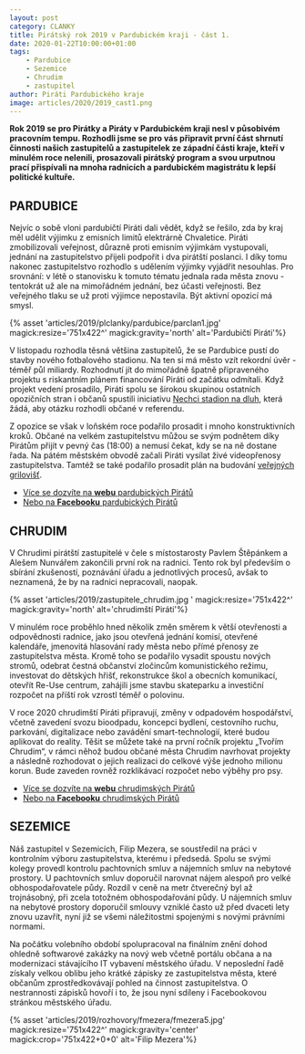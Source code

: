 ```yaml
---
layout: post
category: CLANKY
title: Pirátský rok 2019 v Pardubickém kraji - část 1. 
date: 2020-01-22T10:00:00+01:00
tags: 
    - Pardubice
    - Sezemice
    - Chrudim
    - zastupitel
author: Piráti Pardubického kraje
image: articles/2020/2019_cast1.png
---
```

**Rok 2019 se pro Pirátky a Piráty v Pardubickém kraji nesl v působivém pracovním tempu. Rozhodli jsme se pro vás připravit první část shrnutí činnosti našich zastupitelů a zastupitelek ze západní části kraje, kteří v minulém roce nelenili, prosazovali pirátský program a svou urputnou prací přispívali na mnoha radnicích a pardubickém magistrátu k lepší politické kultuře.**

## PARDUBICE

Nejvíc o sobě vloni pardubičtí Piráti dali vědět, když se řešilo, zda by kraj měl udělit výjimku z emisních limitů elektrárně Chvaletice. Piráti zmobilizovali veřejnost, důrazně proti emisním výjimkám vystupovali, jednání na zastupitelstvo přijeli podpořit i dva pirátští poslanci. I díky tomu nakonec zastupitelstvo rozhodlo s udělením výjimky vyjádřit nesouhlas. Pro srovnání: v létě o stanovisku k tomuto tématu jednala rada města znovu - tentokrát už ale na mimořádném jednání, bez účasti veřejnosti. Bez veřejného tlaku se už proti výjimce nepostavila. Být aktivní opozicí má smysl.

  {% asset 'articles/2019/plclanky/pardubice/parclan1.jpg' magick:resize='751x422^' 
magick:gravity='north' alt='Pardubičtí Piráti'%}

V listopadu rozhodla těsná většina zastupitelů, že se Pardubice pustí do stavby nového fotbalového stadionu. Na ten si má město vzít rekordní úvěr - téměř půl miliardy. Rozhodnutí jít do mimořádně špatně připraveného projektu s riskantním plánem financování Piráti od začátku odmítali. Když projekt vedení prosadilo, Piráti spolu se širokou skupinou ostatních opozičních stran i občanů spustili iniciativu [Nechci stadion na dluh]([https://nechcistadionnadluh.cz/](https://nechcistadionnadluh.cz/)), která žádá, aby otázku rozhodli občané v referendu.

  

Z opozice se však v loňském roce podařilo prosadit i mnoho konstruktivních kroků. Občané na velkém zastupitelstvu můžou se svým podnětem díky Pirátům přijít v pevný čas (18:00) a nemusí čekat, kdy se na ně dostane řada. Na pátém městském obvodě začali Piráti vysílat živé videopřenosy zastupitelstva. Tamtéž se také podařilo prosadit plán na budování [veřejných grilovišť]([https://pardubice.pirati.cz/griloviste](https://pardubice.pirati.cz/griloviste)).

- [Více se dozvíte na **webu** pardubických Pirátů](https://pardubice.pirati.cz/)
- [Nebo na **Facebooku** pardubických Pirátů](https://www.facebook.com/PiratiPardubice)

## CHRUDIM

V Chrudimi pirátští zastupitelé v čele s místostarosty Pavlem Štěpánkem a Alešem Nunvářem zakončili první rok na radnici. Tento rok byl především o sbírání zkušeností, poznávání úřadu a jednotlivých procesů, avšak to neznamená, že by na radnici nepracovali, naopak.

  {% asset 'articles/2019/zastupitele_chrudim.jpg ' magick:resize='751x422^' 
magick:gravity='north' alt='chrudimští Piráti'%}
 

V minulém roce proběhlo hned několik změn směrem k větší otevřenosti a odpovědnosti radnice, jako jsou otevřená jednání komisí, otevřené kalendáře, jmenovitá hlasování rady města nebo přímé přenosy ze zastupitelstva města. Kromě toho se podařilo vysadit spoustu nových stromů, odebrat čestná občanství zločincům komunistického režimu, investovat do dětských hřišť, rekonstrukce škol a obecních komunikací, otevřít Re-Use centrum, zahájili jsme stavbu skateparku a investiční rozpočet na příští rok vzrostl téměř o polovinu.

  

V roce 2020 chrudimští Piráti připravují, změny v odpadovém hospodářství, včetně zavedení svozu bioodpadu, koncepci bydlení, cestovního ruchu, parkování, digitalizace nebo zavádění smart-technologií, které budou aplikovat do reality. Těšit se můžete také na první ročník projektu „Tvořím Chrudim“, v rámci něhož budou občané města Chrudim navrhovat projekty a následně rozhodovat o jejich realizaci do celkové výše jednoho milionu korun. Bude zaveden rovněž rozklikávací rozpočet nebo výběhy pro psy.

- [Více se dozvíte na **webu** chrudimských Pirátů](https://chrudim.pirati.cz/)
- [Nebo na **Facebooku** chrudimských Pirátů](https://www.facebook.com/CeskaPiratskaStranaChrudim/)

## SEZEMICE

Náš zastupitel v Sezemicích, Filip Mezera, se soustředil na práci v kontrolním výboru zastupitelstva, kterému i předsedá. Spolu se svými kolegy provedl kontrolu pachtovních smluv a nájemních smluv na nebytové prostory. U pachtovních smluv doporučil narovnat nájem alespoň pro velké obhospodařovatele půdy. Rozdíl v ceně na metr čtverečný byl až trojnásobný, při zcela totožném obhospodařování půdy. U nájemních smluv na nebytové prostory doporučil smlouvy vzniklé často už před dvaceti lety znovu uzavřít, nyní již se všemi náležitostmi spojenými s novými právními normami.

  

Na počátku volebního období spolupracoval na finálním znění dohod ohledně softwarové zakázky na nový web včetně portálu občana a na modernizaci stávajícího IT vybavení městského úřadu. V neposlední řadě získaly velkou oblibu jeho krátké zápisky ze zastupitelstva města, které občanům zprostředkovávají pohled na činnost zastupitelstva. O nestrannosti zápisků hovoří i to, že jsou nyní sdíleny i Facebookovou stránkou městského úřadu.

{% asset 'articles/2019/rozhovory/fmezera/fmezera5.jpg' magick:resize='751x422^' magick:gravity='center' magick:crop='751x422+0+0' alt='Filip Mezera'%}
